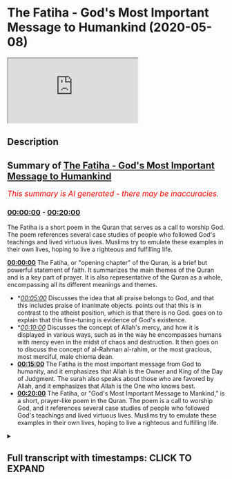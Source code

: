 # The Fatiha - God's Most Important Message to Humankind (2020-05-08)

<iframe loading='lazy' src='https://www.youtube.com/embed/Za0DldCJeEU'></iframe>

## Description



## Summary of [The Fatiha - God's Most Important Message to Humankind](https://www.youtube.com/watch?v=Za0DldCJeEU)


*<span style="color:red; font-size:125%">This summary is AI generated - there may be inaccuracies</span>. [](/)*

### [00:00:00](https://www.youtube.com/watch?v=Za0DldCJeEU&t=0) - [00:20:00](https://www.youtube.com/watch?v=Za0DldCJeEU&t=1200)

The Fatiha is a short poem in the Quran that serves as a call to worship God. The poem references several case studies of people who followed God's teachings and lived virtuous lives. Muslims try to emulate these examples in their own lives, hoping to live a righteous and fulfilling life.

**[00:00:00](https://www.youtube.com/watch?v=Za0DldCJeEU&t=0)** The Fatiha, or "opening chapter" of the Quran, is a brief but powerful statement of faith. It summarizes the main themes of the Quran and is a key part of prayer. It is also representative of the Quran as a whole, encompassing all its different meanings and themes.
* **[00:05:00](https://www.youtube.com/watch?v=Za0DldCJeEU&t=300)* Discusses the idea that all praise belongs to God, and that this includes praise of inanimate objects. points out that this is in contrast to the atheist position, which is that there is no God. goes on to explain that this fine-tuning is evidence of God's existence.
* **[00:10:00](https://www.youtube.com/watch?v=Za0DldCJeEU&t=600)* Discusses the concept of Allah's mercy, and how it is displayed in various ways, such as in the way he encompasses humans with mercy even in the midst of chaos and destruction. It then goes on to discuss the concept of al-Rahman al-rahim, or the most gracious, most merciful, male chioma dean.
* **[00:15:00](https://www.youtube.com/watch?v=Za0DldCJeEU&t=900)** The Fatiha is the most important message from God to humanity, and it emphasizes that Allah is the Owner and King of the Day of Judgment. The surah also speaks about those who are favored by Allah, and it emphasizes that Allah is the One who knows best.
* **[00:20:00](https://www.youtube.com/watch?v=Za0DldCJeEU&t=1200)** The Fatiha, or "God's Most Important Message to Mankind," is a short, prayer-like poem in the Quran. The poem is a call to worship God, and it references several case studies of people who followed God's teachings and lived virtuous lives. Muslims try to emulate these examples in their own lives, hoping to live a righteous and fulfilling life.

<details><summary><h2>Full transcript with timestamps: CLICK TO EXPAND</h2></summary>

[0:00:00](https://youtu.be/Za0DldCJeEU?t=0) Akuma rahmatullahi wa barakaatuh today  
[0:00:02](https://youtu.be/Za0DldCJeEU?t=2) we're going to be talking about  
[0:00:03](https://youtu.be/Za0DldCJeEU?t=3) something very important  
[0:00:05](https://youtu.be/Za0DldCJeEU?t=5) it's God's message God's most important  
[0:00:09](https://youtu.be/Za0DldCJeEU?t=9) message to human beings say that one  
[0:00:13](https://youtu.be/Za0DldCJeEU?t=13) more time no problem it's God's most  
[0:00:16](https://youtu.be/Za0DldCJeEU?t=16) important message to human beings God  
[0:00:20](https://youtu.be/Za0DldCJeEU?t=20) Allah he sent the Quran as the final  
[0:00:25](https://youtu.be/Za0DldCJeEU?t=25) Testament if you like the final  
[0:00:28](https://youtu.be/Za0DldCJeEU?t=28) revelation there's nothing more to be  
[0:00:32](https://youtu.be/Za0DldCJeEU?t=32) revealed and the Prophet Muhammad was  
[0:00:36](https://youtu.be/Za0DldCJeEU?t=36) the final messenger this is the Islamic  
[0:00:38](https://youtu.be/Za0DldCJeEU?t=38) belief and in this book of six thousand  
[0:00:45](https://youtu.be/Za0DldCJeEU?t=45) two hundred and thirty six verses of  
[0:00:48](https://youtu.be/Za0DldCJeEU?t=48) approximately a hundred and fourteen  
[0:00:49](https://youtu.be/Za0DldCJeEU?t=49) actually precisely 114 chapters and  
[0:00:53](https://youtu.be/Za0DldCJeEU?t=53) approximately 70,000 70,000 words this  
[0:01:00](https://youtu.be/Za0DldCJeEU?t=60) small chapter which is a composite of  
[0:01:03](https://youtu.be/Za0DldCJeEU?t=63) only a hundred and thirteen letters  
[0:01:08](https://youtu.be/Za0DldCJeEU?t=68) twenty-five words and seven lines is the  
[0:01:14](https://youtu.be/Za0DldCJeEU?t=74) most important segment of the entire  
[0:01:17](https://youtu.be/Za0DldCJeEU?t=77) poor Anik corpus this is what the  
[0:01:22](https://youtu.be/Za0DldCJeEU?t=82) Prophet told us and he told his  
[0:01:24](https://youtu.be/Za0DldCJeEU?t=84) companions he said to one of his  
[0:01:27](https://youtu.be/Za0DldCJeEU?t=87) companions o Ali Monaca so rotten here  
[0:01:30](https://youtu.be/Za0DldCJeEU?t=90) are the most sorrowful Quran I will  
[0:01:32](https://youtu.be/Za0DldCJeEU?t=92) teach you a couple intelligent message I  
[0:01:34](https://youtu.be/Za0DldCJeEU?t=94) will teach you a chapter which is the  
[0:01:37](https://youtu.be/Za0DldCJeEU?t=97) most mighty chapter in the entire Quran  
[0:01:42](https://youtu.be/Za0DldCJeEU?t=102) before you leave the message to one of  
[0:01:45](https://youtu.be/Za0DldCJeEU?t=105) his companions he said this and he also  
[0:01:47](https://youtu.be/Za0DldCJeEU?t=107) said let's all attack  
[0:01:48](https://youtu.be/Za0DldCJeEU?t=108) Leeman Lamia crappy fatty until Khattab  
[0:01:50](https://youtu.be/Za0DldCJeEU?t=110) there is no prayer in other words the  
[0:01:53](https://youtu.be/Za0DldCJeEU?t=113) prayer is not valid unless you read this  
[0:01:56](https://youtu.be/Za0DldCJeEU?t=116) particular chapter for those non-muslims  
[0:01:58](https://youtu.be/Za0DldCJeEU?t=118) I know are watching when we pray five  
[0:02:01](https://youtu.be/Za0DldCJeEU?t=121) times a day we pray each time with this  
[0:02:05](https://youtu.be/Za0DldCJeEU?t=125) particular chapter recited and we recite  
[0:02:09](https://youtu.be/Za0DldCJeEU?t=129) it 17 times on a minimum on a daily  
[0:02:12](https://youtu.be/Za0DldCJeEU?t=132) basis  
[0:02:13](https://youtu.be/Za0DldCJeEU?t=133) and it's only like I said to you it's  
[0:02:15](https://youtu.be/Za0DldCJeEU?t=135) only 113 lettuce it's only 25 words so  
[0:02:21](https://youtu.be/Za0DldCJeEU?t=141) what are these very important holy words  
[0:02:24](https://youtu.be/Za0DldCJeEU?t=144) to the Muslims that together are  
[0:02:28](https://youtu.be/Za0DldCJeEU?t=148) referred to as al-fatiha the opening  
[0:02:29](https://youtu.be/Za0DldCJeEU?t=149) chapter of the Quran otherwise known as  
[0:02:33](https://youtu.be/Za0DldCJeEU?t=153) ohm will Quran the foundation of the  
[0:02:38](https://youtu.be/Za0DldCJeEU?t=158) entire Quran and scholars Islamic  
[0:02:40](https://youtu.be/Za0DldCJeEU?t=160) scholars say that is because it  
[0:02:43](https://youtu.be/Za0DldCJeEU?t=163) encompasses all of the major meanings of  
[0:02:46](https://youtu.be/Za0DldCJeEU?t=166) the Quran all of the major themes are  
[0:02:48](https://youtu.be/Za0DldCJeEU?t=168) represented in this chapter in other  
[0:02:53](https://youtu.be/Za0DldCJeEU?t=173) words if all of the Souris of the Quran  
[0:02:57](https://youtu.be/Za0DldCJeEU?t=177) were nominees and candidates for the  
[0:03:02](https://youtu.be/Za0DldCJeEU?t=182) representation the ultimate  
[0:03:04](https://youtu.be/Za0DldCJeEU?t=184) representation of the Quran then surah  
[0:03:06](https://youtu.be/Za0DldCJeEU?t=186) fatiha would be the prime minister of  
[0:03:09](https://youtu.be/Za0DldCJeEU?t=189) the Quran the major of presentative of  
[0:03:11](https://youtu.be/Za0DldCJeEU?t=191) the Quran so do you not want to know  
[0:03:14](https://youtu.be/Za0DldCJeEU?t=194) what this chapter is all about maybe  
[0:03:18](https://youtu.be/Za0DldCJeEU?t=198) you're a Muslim and you've been reciting  
[0:03:21](https://youtu.be/Za0DldCJeEU?t=201) this chapter for years  
[0:03:22](https://youtu.be/Za0DldCJeEU?t=202) maybe you've been reciting and you don't  
[0:03:25](https://youtu.be/Za0DldCJeEU?t=205) even really know what this chapter is  
[0:03:28](https://youtu.be/Za0DldCJeEU?t=208) about maybe you don't know what the gems  
[0:03:30](https://youtu.be/Za0DldCJeEU?t=210) of this chapter the jewels of this  
[0:03:32](https://youtu.be/Za0DldCJeEU?t=212) chapter the gold nuggets of this chapter  
[0:03:35](https://youtu.be/Za0DldCJeEU?t=215) are let's go through it so we'll start  
[0:03:41](https://youtu.be/Za0DldCJeEU?t=221) with a handle a table I mean yes some  
[0:03:43](https://youtu.be/Za0DldCJeEU?t=223) say l betts Mela bismillah r-rahman  
[0:03:45](https://youtu.be/Za0DldCJeEU?t=225) r-rahim is part of the fatiha but for a  
[0:03:49](https://youtu.be/Za0DldCJeEU?t=229) hadith for a reason that pertains to  
[0:03:52](https://youtu.be/Za0DldCJeEU?t=232) doing it today L or evidencing the case  
[0:03:58](https://youtu.be/Za0DldCJeEU?t=238) with a hadith which is could see which  
[0:04:00](https://youtu.be/Za0DldCJeEU?t=240) means us from Allah that starts with  
[0:04:06](https://youtu.be/Za0DldCJeEU?t=246) consent o Salih Bey nuobiniya Abdeen is  
[0:04:09](https://youtu.be/Za0DldCJeEU?t=249) fain where the abdomen is a hadith and  
[0:04:12](https://youtu.be/Za0DldCJeEU?t=252) in this hadith the hadith starts with Al  
[0:04:15](https://youtu.be/Za0DldCJeEU?t=255) hamdulillah horribly awry so for that  
[0:04:17](https://youtu.be/Za0DldCJeEU?t=257) reason lot of scholars have said that  
[0:04:19](https://youtu.be/Za0DldCJeEU?t=259) actually the Fatiha starts with al hamdu  
[0:04:22](https://youtu.be/Za0DldCJeEU?t=262) lillahi rabbil aalameen so let's start  
[0:04:24](https://youtu.be/Za0DldCJeEU?t=264) with al hamdulillah uniblab what does  
[0:04:26](https://youtu.be/Za0DldCJeEU?t=266) this mean  
[0:04:27](https://youtu.be/Za0DldCJeEU?t=267) alhamdulillah means all praise and  
[0:04:31](https://youtu.be/Za0DldCJeEU?t=271) thanks belongs to Allah Lord of the  
[0:04:33](https://youtu.be/Za0DldCJeEU?t=273) Worlds  
[0:04:34](https://youtu.be/Za0DldCJeEU?t=274) that's what it means all praise and  
[0:04:36](https://youtu.be/Za0DldCJeEU?t=276) thanks belongs to Allah Lord of the  
[0:04:39](https://youtu.be/Za0DldCJeEU?t=279) Worlds now let's take it step by step  
[0:04:42](https://youtu.be/Za0DldCJeEU?t=282) for a second I'll handle who I'll met  
[0:04:45](https://youtu.be/Za0DldCJeEU?t=285) how a Shooks so a hand is a combination  
[0:04:50](https://youtu.be/Za0DldCJeEU?t=290) of two things  
[0:04:51](https://youtu.be/Za0DldCJeEU?t=291) some scholars say who hath a neck like a  
[0:04:54](https://youtu.be/Za0DldCJeEU?t=294) samosa he says who attend a whole met  
[0:04:56](https://youtu.be/Za0DldCJeEU?t=296) what are our different miquellee metal  
[0:04:58](https://youtu.be/Za0DldCJeEU?t=298) matter it is a synonym with the word  
[0:05:02](https://youtu.be/Za0DldCJeEU?t=302) meta which simply means praise but I'll  
[0:05:05](https://youtu.be/Za0DldCJeEU?t=305) just going to say wait a minute it's a  
[0:05:06](https://youtu.be/Za0DldCJeEU?t=306) bit more general than that it is l-hamdu  
[0:05:10](https://youtu.be/Za0DldCJeEU?t=310) it is shock and Matt it is praise and  
[0:05:17](https://youtu.be/Za0DldCJeEU?t=317) thanks  
[0:05:20](https://youtu.be/Za0DldCJeEU?t=320) because thanks when you thanking someone  
[0:05:23](https://youtu.be/Za0DldCJeEU?t=323) it smokeable only niyama t as the  
[0:05:27](https://youtu.be/Za0DldCJeEU?t=327) scholars say it's something which if  
[0:05:28](https://youtu.be/Za0DldCJeEU?t=328) someone give me something oh you know  
[0:05:30](https://youtu.be/Za0DldCJeEU?t=330) bro thank you very much you give me a  
[0:05:31](https://youtu.be/Za0DldCJeEU?t=331) nice check it you gave me this you give  
[0:05:33](https://youtu.be/Za0DldCJeEU?t=333) me that I am thanking someone as a  
[0:05:35](https://youtu.be/Za0DldCJeEU?t=335) reciprocal response say that almost time  
[0:05:39](https://youtu.be/Za0DldCJeEU?t=339) yes as a reciprocal response to their  
[0:05:41](https://youtu.be/Za0DldCJeEU?t=341) initial generosity but praise doesn't  
[0:05:46](https://youtu.be/Za0DldCJeEU?t=346) need to be a reciprocal response to any  
[0:05:48](https://youtu.be/Za0DldCJeEU?t=348) kind of generosity at all you see praise  
[0:05:51](https://youtu.be/Za0DldCJeEU?t=351) is usually as a result of an attribute  
[0:05:55](https://youtu.be/Za0DldCJeEU?t=355) that someone has but someone sees a big  
[0:05:59](https://youtu.be/Za0DldCJeEU?t=359) strapping tall dark handsome individual  
[0:06:01](https://youtu.be/Za0DldCJeEU?t=361) like myself I'm sure the first thing  
[0:06:04](https://youtu.be/Za0DldCJeEU?t=364) they want to do and when you're joking  
[0:06:06](https://youtu.be/Za0DldCJeEU?t=366) guys okay  
[0:06:06](https://youtu.be/Za0DldCJeEU?t=366) I'm just trying to because I know this  
[0:06:08](https://youtu.be/Za0DldCJeEU?t=368) is a you know I have to give live  
[0:06:11](https://youtu.be/Za0DldCJeEU?t=371) examples for the people yes when you see  
[0:06:18](https://youtu.be/Za0DldCJeEU?t=378) a person or a sports person or something  
[0:06:21](https://youtu.be/Za0DldCJeEU?t=381) you say wait a minute  
[0:06:22](https://youtu.be/Za0DldCJeEU?t=382) this is very good you want a clap you  
[0:06:24](https://youtu.be/Za0DldCJeEU?t=384) want to thank you on a sari you want to  
[0:06:26](https://youtu.be/Za0DldCJeEU?t=386) praise it's a very standard response you  
[0:06:30](https://youtu.be/Za0DldCJeEU?t=390) see what I mean so praising and thanking  
[0:06:32](https://youtu.be/Za0DldCJeEU?t=392) are two different things  
[0:06:34](https://youtu.be/Za0DldCJeEU?t=394) and what Allah is telling us is that all  
[0:06:35](https://youtu.be/Za0DldCJeEU?t=395) praise not just some but all praise and  
[0:06:39](https://youtu.be/Za0DldCJeEU?t=399) all thanks belongs  
[0:06:41](https://youtu.be/Za0DldCJeEU?t=401) to Allah Lord of the Worlds now Kelly  
[0:06:45](https://youtu.be/Za0DldCJeEU?t=405) met al al-amin  
[0:06:46](https://youtu.be/Za0DldCJeEU?t=406) kalila Allah Allah moon okay Allah moon  
[0:06:50](https://youtu.be/Za0DldCJeEU?t=410) which is in this because much rule is  
[0:06:52](https://youtu.be/Za0DldCJeEU?t=412) al-amin but the us Allah slalom oon what  
[0:06:57](https://youtu.be/Za0DldCJeEU?t=417) does it mean so the more fast you don't  
[0:06:58](https://youtu.be/Za0DldCJeEU?t=418) say it's mercy Allah it's anything other  
[0:07:01](https://youtu.be/Za0DldCJeEU?t=421) than Allah why because if it was a local  
[0:07:06](https://youtu.be/Za0DldCJeEU?t=426) that only the intelligent ones then it  
[0:07:09](https://youtu.be/Za0DldCJeEU?t=429) wouldn't there's a chapter of the  
[0:07:10](https://youtu.be/Za0DldCJeEU?t=430) Quranic verse we're fair round and Moses  
[0:07:13](https://youtu.be/Za0DldCJeEU?t=433) Moses Moosa are speaking and around us  
[0:07:17](https://youtu.be/Za0DldCJeEU?t=437) Omar Abdullah Al Amin who is rabbul  
[0:07:19](https://youtu.be/Za0DldCJeEU?t=439) aalameen says Robert Moses says rubber  
[0:07:22](https://youtu.be/Za0DldCJeEU?t=442) semi-wet you will outdo me by now am i  
[0:07:24](https://youtu.be/Za0DldCJeEU?t=444) in kuntum walk in him he mentions  
[0:07:26](https://youtu.be/Za0DldCJeEU?t=446) inanimate things so it's not just about  
[0:07:29](https://youtu.be/Za0DldCJeEU?t=449) the the the creatures of the intellect  
[0:07:32](https://youtu.be/Za0DldCJeEU?t=452) and Allah moon is the same as a lower  
[0:07:35](https://youtu.be/Za0DldCJeEU?t=455) limb its world's but it's just in a  
[0:07:39](https://youtu.be/Za0DldCJeEU?t=459) different form which is a particular  
[0:07:41](https://youtu.be/Za0DldCJeEU?t=461) form called John Whittaker Salem which  
[0:07:43](https://youtu.be/Za0DldCJeEU?t=463) is acceptable  
[0:07:44](https://youtu.be/Za0DldCJeEU?t=464) sometimes in reference to live a lark  
[0:07:47](https://youtu.be/Za0DldCJeEU?t=467) Hill as the old poetry of the Arabs can  
[0:07:51](https://youtu.be/Za0DldCJeEU?t=471) show now there's something I want to  
[0:07:53](https://youtu.be/Za0DldCJeEU?t=473) show here is a very beautiful thing well  
[0:07:55](https://youtu.be/Za0DldCJeEU?t=475) Ida the richness and the depths of the  
[0:07:57](https://youtu.be/Za0DldCJeEU?t=477) Quranic discourse you'll be shocked  
[0:07:59](https://youtu.be/Za0DldCJeEU?t=479) because the Calumet erupted three two  
[0:08:03](https://youtu.be/Za0DldCJeEU?t=483) letters of the Arabic language one of  
[0:08:07](https://youtu.be/Za0DldCJeEU?t=487) them as were shot dead robbed it has so  
[0:08:10](https://youtu.be/Za0DldCJeEU?t=490) many deep meanings robbed means  
[0:08:12](https://youtu.be/Za0DldCJeEU?t=492) elmo's later the really the one who's in  
[0:08:15](https://youtu.be/Za0DldCJeEU?t=495) control  
[0:08:16](https://youtu.be/Za0DldCJeEU?t=496) it means Malik the one who's has the  
[0:08:18](https://youtu.be/Za0DldCJeEU?t=498) possession the one who owns so we say  
[0:08:23](https://youtu.be/Za0DldCJeEU?t=503) rob bull mental for example someone who  
[0:08:24](https://youtu.be/Za0DldCJeEU?t=504) owns the house or a bouquet or a  
[0:08:26](https://youtu.be/Za0DldCJeEU?t=506) bouffalant  
[0:08:27](https://youtu.be/Za0DldCJeEU?t=507) the one who owns something Malik Elmwood  
[0:08:30](https://youtu.be/Za0DldCJeEU?t=510) that bill the one who plans the one who  
[0:08:36](https://youtu.be/Za0DldCJeEU?t=516) plans the one who do basically the  
[0:08:38](https://youtu.be/Za0DldCJeEU?t=518) organizer the organizer you're  
[0:08:41](https://youtu.be/Za0DldCJeEU?t=521) organizing thieves you know how we  
[0:08:42](https://youtu.be/Za0DldCJeEU?t=522) organize things but Allah organizes the  
[0:08:43](https://youtu.be/Za0DldCJeEU?t=523) universe and in that really he  
[0:08:46](https://youtu.be/Za0DldCJeEU?t=526) fine-tunes the universe he find choose  
[0:08:50](https://youtu.be/Za0DldCJeEU?t=530) the universe and we're not talking about  
[0:08:52](https://youtu.be/Za0DldCJeEU?t=532) you know arguments for God's existence  
[0:08:54](https://youtu.be/Za0DldCJeEU?t=534) although  
[0:08:54](https://youtu.be/Za0DldCJeEU?t=534) they are somewhat relevant here he  
[0:08:57](https://youtu.be/Za0DldCJeEU?t=537) fine-tunes the laws of the ether  
[0:08:59](https://youtu.be/Za0DldCJeEU?t=539) lawmaker he's the organizer of the  
[0:09:01](https://youtu.be/Za0DldCJeEU?t=541) systems of the universe and Almora be  
[0:09:06](https://youtu.be/Za0DldCJeEU?t=546) the one who sustains and maintains the  
[0:09:08](https://youtu.be/Za0DldCJeEU?t=548) universe so for this reason it's very  
[0:09:10](https://youtu.be/Za0DldCJeEU?t=550) interesting when I was reading the TAF  
[0:09:11](https://youtu.be/Za0DldCJeEU?t=551) fear of thoradine arrazi  
[0:09:14](https://youtu.be/Za0DldCJeEU?t=554) because he was actually making the  
[0:09:16](https://youtu.be/Za0DldCJeEU?t=556) arguments of contingency and fine-tuning  
[0:09:18](https://youtu.be/Za0DldCJeEU?t=558) through this particular verse how he  
[0:09:21](https://youtu.be/Za0DldCJeEU?t=561) says look if Allah is the rub if Allah  
[0:09:26](https://youtu.be/Za0DldCJeEU?t=566) is the one who lays everything out and  
[0:09:28](https://youtu.be/Za0DldCJeEU?t=568) organizes it and sets the laws in motion  
[0:09:31](https://youtu.be/Za0DldCJeEU?t=571) when you look into the sky and you look  
[0:09:33](https://youtu.be/Za0DldCJeEU?t=573) into the constellations and you look  
[0:09:37](https://youtu.be/Za0DldCJeEU?t=577) into the atom they're inanimate things  
[0:09:40](https://youtu.be/Za0DldCJeEU?t=580) as well as the animal things all of that  
[0:09:42](https://youtu.be/Za0DldCJeEU?t=582) is regulated and by the way there is no  
[0:09:45](https://youtu.be/Za0DldCJeEU?t=585) atheistic response to this forget about  
[0:09:47](https://youtu.be/Za0DldCJeEU?t=587) it you know forget about I've read their  
[0:09:50](https://youtu.be/Za0DldCJeEU?t=590) books I've read all the new atheist  
[0:09:51](https://youtu.be/Za0DldCJeEU?t=591) books believe me there is no new  
[0:09:53](https://youtu.be/Za0DldCJeEU?t=593) atheistic response to the fact that  
[0:09:56](https://youtu.be/Za0DldCJeEU?t=596) there is fine-tuning YES on a inanimate  
[0:10:02](https://youtu.be/Za0DldCJeEU?t=602) cosmological level why is there all of  
[0:10:05](https://youtu.be/Za0DldCJeEU?t=605) these why are these laws in place why is  
[0:10:08](https://youtu.be/Za0DldCJeEU?t=608) the universe explicable at all but  
[0:10:11](https://youtu.be/Za0DldCJeEU?t=611) anyway al-razi says if we are sure and  
[0:10:15](https://youtu.be/Za0DldCJeEU?t=615) it's intuitive and immediate knowledge  
[0:10:16](https://youtu.be/Za0DldCJeEU?t=616) for for us to be sure that the universe  
[0:10:20](https://youtu.be/Za0DldCJeEU?t=620) is organized in this manner so why can't  
[0:10:23](https://youtu.be/Za0DldCJeEU?t=623) we trust the organizer to organize our  
[0:10:25](https://youtu.be/Za0DldCJeEU?t=625) lives  
[0:10:26](https://youtu.be/Za0DldCJeEU?t=626) Allah Allah say that all time he says  
[0:10:29](https://youtu.be/Za0DldCJeEU?t=629) why can't you trust the organizer the  
[0:10:31](https://youtu.be/Za0DldCJeEU?t=631) ultimate organizer the ultimate planner  
[0:10:33](https://youtu.be/Za0DldCJeEU?t=633) the Rob he's gonna organize your life  
[0:10:37](https://youtu.be/Za0DldCJeEU?t=637) he's gonna organize your life  
[0:10:40](https://youtu.be/Za0DldCJeEU?t=640) spiritually and psychologically and in  
[0:10:43](https://youtu.be/Za0DldCJeEU?t=643) all the ways because believe me me and  
[0:10:45](https://youtu.be/Za0DldCJeEU?t=645) you are not capable of guidance we're  
[0:10:48](https://youtu.be/Za0DldCJeEU?t=648) lost  
[0:10:48](https://youtu.be/Za0DldCJeEU?t=648) we need their map the roadmap you know  
[0:10:51](https://youtu.be/Za0DldCJeEU?t=651) when some time you get lost in your  
[0:10:53](https://youtu.be/Za0DldCJeEU?t=653) driving you need a map you need like a  
[0:10:55](https://youtu.be/Za0DldCJeEU?t=655) GPS something like that yes and Allah he  
[0:10:59](https://youtu.be/Za0DldCJeEU?t=659) offers that map and he shows you that he  
[0:11:01](https://youtu.be/Za0DldCJeEU?t=661) is the best at organizing Maps through  
[0:11:05](https://youtu.be/Za0DldCJeEU?t=665) his subhanAllah how he puts the universe  
[0:11:08](https://youtu.be/Za0DldCJeEU?t=668) together  
[0:11:09](https://youtu.be/Za0DldCJeEU?t=669) so the same replied I mean can be the  
[0:11:12](https://youtu.be/Za0DldCJeEU?t=672) same rub that you do is to ina for we're  
[0:11:14](https://youtu.be/Za0DldCJeEU?t=674) gonna come to that in child la when we  
[0:11:15](https://youtu.be/Za0DldCJeEU?t=675) talk about yeah can amble do where  
[0:11:17](https://youtu.be/Za0DldCJeEU?t=677) Candice time so let's quickly do a  
[0:11:19](https://youtu.be/Za0DldCJeEU?t=679) translation alhamdulillah he all praise  
[0:11:21](https://youtu.be/Za0DldCJeEU?t=681) and all thanks belongs to Allah the Lord  
[0:11:24](https://youtu.be/Za0DldCJeEU?t=684) of all of the world's cool the mercy of  
[0:11:26](https://youtu.be/Za0DldCJeEU?t=686) Allah subhana WA Ta'ala  
[0:11:28](https://youtu.be/Za0DldCJeEU?t=688) alrahman alraheem al rahman is they  
[0:11:36](https://youtu.be/Za0DldCJeEU?t=696) translate it to the most gracious to the  
[0:11:37](https://youtu.be/Za0DldCJeEU?t=697) most gracious the most merciful  
[0:11:39](https://youtu.be/Za0DldCJeEU?t=699) those two words man is intense intense  
[0:11:46](https://youtu.be/Za0DldCJeEU?t=706) and immediate mercy and they're both  
[0:11:50](https://youtu.be/Za0DldCJeEU?t=710) derivative of the Arabic word r-rahim  
[0:11:52](https://youtu.be/Za0DldCJeEU?t=712) which is the womb of the mother because  
[0:11:54](https://youtu.be/Za0DldCJeEU?t=714) Allah God Almighty he encompasses us  
[0:12:00](https://youtu.be/Za0DldCJeEU?t=720) with mercy in the same way as the little  
[0:12:05](https://youtu.be/Za0DldCJeEU?t=725) baby in the womb of the mother is  
[0:12:06](https://youtu.be/Za0DldCJeEU?t=726) encompassed with the mercy of his mother  
[0:12:08](https://youtu.be/Za0DldCJeEU?t=728) llahu akbar allah i say that one more  
[0:12:11](https://youtu.be/Za0DldCJeEU?t=731) time ok no problem  
[0:12:13](https://youtu.be/Za0DldCJeEU?t=733) you see Allah he encompasses you with  
[0:12:17](https://youtu.be/Za0DldCJeEU?t=737) mercy and me with mercy in the same way  
[0:12:19](https://youtu.be/Za0DldCJeEU?t=739) as the baby of the womb of the mother is  
[0:12:21](https://youtu.be/Za0DldCJeEU?t=741) encompassed with the mercy and al Rahman  
[0:12:24](https://youtu.be/Za0DldCJeEU?t=744) Allah Westmeath Ln and in the Arab times  
[0:12:30](https://youtu.be/Za0DldCJeEU?t=750) Farallon is is a particular  
[0:12:32](https://youtu.be/Za0DldCJeEU?t=752) morphological lexical construction it's  
[0:12:38](https://youtu.be/Za0DldCJeEU?t=758) a particular morphological lexical  
[0:12:41](https://youtu.be/Za0DldCJeEU?t=761) construction which indicates the  
[0:12:45](https://youtu.be/Za0DldCJeEU?t=765) severity and the immediacy of the action  
[0:12:47](https://youtu.be/Za0DldCJeEU?t=767) which is why when you see an angry  
[0:12:50](https://youtu.be/Za0DldCJeEU?t=770) person you see immediately that they're  
[0:12:52](https://youtu.be/Za0DldCJeEU?t=772) angry la so we see where we are exposed  
[0:12:57](https://youtu.be/Za0DldCJeEU?t=777) to the mercy of allah subhanho wa taala  
[0:13:00](https://youtu.be/Za0DldCJeEU?t=780) immediately it's like when you is  
[0:13:05](https://youtu.be/Za0DldCJeEU?t=785) raining heavily and you come outside and  
[0:13:09](https://youtu.be/Za0DldCJeEU?t=789) you you know you're immediately drenched  
[0:13:11](https://youtu.be/Za0DldCJeEU?t=791) this is like the rama of allah subhanahu  
[0:13:14](https://youtu.be/Za0DldCJeEU?t=794) tan rahim your denial is still wrong  
[0:13:18](https://youtu.be/Za0DldCJeEU?t=798) it's continuous there's a continuity in  
[0:13:22](https://youtu.be/Za0DldCJeEU?t=802) the mercy of God all I think about this  
[0:13:26](https://youtu.be/Za0DldCJeEU?t=806) for a second man let me let me just put  
[0:13:28](https://youtu.be/Za0DldCJeEU?t=808) something to you let me put something to  
[0:13:32](https://youtu.be/Za0DldCJeEU?t=812) you if I were to say to you my friend  
[0:13:35](https://youtu.be/Za0DldCJeEU?t=815) your eyes your your hearing your seeing  
[0:13:40](https://youtu.be/Za0DldCJeEU?t=820) how much would you let me take you're  
[0:13:43](https://youtu.be/Za0DldCJeEU?t=823) seeing four you'll see Oh your your  
[0:13:44](https://youtu.be/Za0DldCJeEU?t=824) ability to see if you had two billion in  
[0:13:48](https://youtu.be/Za0DldCJeEU?t=828) the account and you get two billion  
[0:13:50](https://youtu.be/Za0DldCJeEU?t=830) dollars or pounds or whatever country  
[0:13:52](https://youtu.be/Za0DldCJeEU?t=832) you're from and I took both of your eyes  
[0:13:56](https://youtu.be/Za0DldCJeEU?t=836) and I said you the only way you're gonna  
[0:13:57](https://youtu.be/Za0DldCJeEU?t=837) get both of your eyes back and your  
[0:13:59](https://youtu.be/Za0DldCJeEU?t=839) eyesight back is you give me that money  
[0:14:01](https://youtu.be/Za0DldCJeEU?t=841) and you know where it's possible for me  
[0:14:03](https://youtu.be/Za0DldCJeEU?t=843) to give you that you'd give it to me  
[0:14:04](https://youtu.be/Za0DldCJeEU?t=844) quickly these are priceless even your  
[0:14:09](https://youtu.be/Za0DldCJeEU?t=849) little fingers priceless your arms your  
[0:14:11](https://youtu.be/Za0DldCJeEU?t=851) legs your hair but some of us are losing  
[0:14:15](https://youtu.be/Za0DldCJeEU?t=855) oh yeah  
[0:14:17](https://youtu.be/Za0DldCJeEU?t=857) but even that you know they go to Turkey  
[0:14:20](https://youtu.be/Za0DldCJeEU?t=860) they try and game plant this and that  
[0:14:21](https://youtu.be/Za0DldCJeEU?t=861) maybe not maybe not as price loud be  
[0:14:23](https://youtu.be/Za0DldCJeEU?t=863) honest it's not the hair is not as  
[0:14:24](https://youtu.be/Za0DldCJeEU?t=864) priceless as the eyes and the ears and  
[0:14:27](https://youtu.be/Za0DldCJeEU?t=867) you know hearing and seeing and so on  
[0:14:29](https://youtu.be/Za0DldCJeEU?t=869) but the idea is we've given these things  
[0:14:31](https://youtu.be/Za0DldCJeEU?t=871) in a non-reciprocal non-transactional  
[0:14:34](https://youtu.be/Za0DldCJeEU?t=874) way no one told you hey here's the bill  
[0:14:43](https://youtu.be/Za0DldCJeEU?t=883) so al-rahman al-rahim the most gracious  
[0:14:47](https://youtu.be/Za0DldCJeEU?t=887) the most merciful  
[0:14:51](https://youtu.be/Za0DldCJeEU?t=891) manly chioma dean and is also Mele  
[0:14:54](https://youtu.be/Za0DldCJeEU?t=894) Chioma Dean  
[0:14:55](https://youtu.be/Za0DldCJeEU?t=895) now after allah subhanaw taala showed us  
[0:14:58](https://youtu.be/Za0DldCJeEU?t=898) how merciful he is there needs to be a  
[0:15:00](https://youtu.be/Za0DldCJeEU?t=900) lay of balancing out here so he says he  
[0:15:02](https://youtu.be/Za0DldCJeEU?t=902) is the owner of the Day of Judgment he's  
[0:15:04](https://youtu.be/Za0DldCJeEU?t=904) also the king of the Day of Judgment yes  
[0:15:08](https://youtu.be/Za0DldCJeEU?t=908) and both of them are different but both  
[0:15:11](https://youtu.be/Za0DldCJeEU?t=911) of them have a pure are going back to  
[0:15:13](https://youtu.be/Za0DldCJeEU?t=913) the prophet mohammed salah salem  
[0:15:14](https://youtu.be/Za0DldCJeEU?t=914) which is legitimate and both of them  
[0:15:17](https://youtu.be/Za0DldCJeEU?t=917) Allah sent Malik means the owner which  
[0:15:20](https://youtu.be/Za0DldCJeEU?t=920) comes from Kalamata milk and Malik means  
[0:15:25](https://youtu.be/Za0DldCJeEU?t=925) the king which comes from Kelly met milk  
[0:15:27](https://youtu.be/Za0DldCJeEU?t=927) which milk like the one you drink for  
[0:15:30](https://youtu.be/Za0DldCJeEU?t=930) milk here means serenity  
[0:15:34](https://youtu.be/Za0DldCJeEU?t=934) yes so Allah is the owner and he is also  
[0:15:38](https://youtu.be/Za0DldCJeEU?t=938) the king of the day of judgment he is  
[0:15:43](https://youtu.be/Za0DldCJeEU?t=943) the owner and the king of the Day of  
[0:15:44](https://youtu.be/Za0DldCJeEU?t=944) Judgment and why is it Yama Dean as the  
[0:15:51](https://youtu.be/Za0DldCJeEU?t=951) Arab side came out to demon to them as  
[0:15:53](https://youtu.be/Za0DldCJeEU?t=953) you as you give basically you're gonna  
[0:15:55](https://youtu.be/Za0DldCJeEU?t=955) get so if you are an unjust person your  
[0:15:59](https://youtu.be/Za0DldCJeEU?t=959) injustice will be exposed to you on the  
[0:16:01](https://youtu.be/Za0DldCJeEU?t=961) day of judgment it's a day of recompense  
[0:16:05](https://youtu.be/Za0DldCJeEU?t=965) that's a good translation recompense  
[0:16:08](https://youtu.be/Za0DldCJeEU?t=968) when everybody will be recompensed for  
[0:16:10](https://youtu.be/Za0DldCJeEU?t=970) what they done and that's why lots of  
[0:16:12](https://youtu.be/Za0DldCJeEU?t=972) pantalla says you're amazing you have  
[0:16:14](https://youtu.be/Za0DldCJeEU?t=974) Fahim allahu Vina will hop oh this is  
[0:16:17](https://youtu.be/Za0DldCJeEU?t=977) dead area the day the day when Allah  
[0:16:20](https://youtu.be/Za0DldCJeEU?t=980) will recompense them basically on their  
[0:16:25](https://youtu.be/Za0DldCJeEU?t=985) offense so in other words here Dean is  
[0:16:29](https://youtu.be/Za0DldCJeEU?t=989) mundane which is like debt and  
[0:16:33](https://youtu.be/Za0DldCJeEU?t=993) everything that you're indebted to other  
[0:16:35](https://youtu.be/Za0DldCJeEU?t=995) people for or to Allah for you be  
[0:16:38](https://youtu.be/Za0DldCJeEU?t=998) recompense on the day of judgment this  
[0:16:41](https://youtu.be/Za0DldCJeEU?t=1001) is what's required for justice to  
[0:16:43](https://youtu.be/Za0DldCJeEU?t=1003) ultimately take place a forum which  
[0:16:45](https://youtu.be/Za0DldCJeEU?t=1005) allows for all of the debts to be  
[0:16:47](https://youtu.be/Za0DldCJeEU?t=1007) claimed if I killed someone one time or  
[0:16:50](https://youtu.be/Za0DldCJeEU?t=1010) a thousand times those two individuals  
[0:16:52](https://youtu.be/Za0DldCJeEU?t=1012) now will be dealt with accordingly shirk  
[0:16:54](https://youtu.be/Za0DldCJeEU?t=1014) you committed shirk you'll see on the  
[0:16:56](https://youtu.be/Za0DldCJeEU?t=1016) day of judgment how heavy that is and  
[0:16:58](https://youtu.be/Za0DldCJeEU?t=1018) what the ultimate demise of someone who  
[0:17:01](https://youtu.be/Za0DldCJeEU?t=1021) is a polytheist will be yeah can Apple  
[0:17:05](https://youtu.be/Za0DldCJeEU?t=1025) do what ya can assign you alone we  
[0:17:07](https://youtu.be/Za0DldCJeEU?t=1027) worship and you alone we ask for help  
[0:17:11](https://youtu.be/Za0DldCJeEU?t=1031) subhanAllah now has come to second  
[0:17:13](https://youtu.be/Za0DldCJeEU?t=1033) person it was third persons called LTFS  
[0:17:15](https://youtu.be/Za0DldCJeEU?t=1035) transitioning now into second person  
[0:17:17](https://youtu.be/Za0DldCJeEU?t=1037) which means we're forced yes we are  
[0:17:19](https://youtu.be/Za0DldCJeEU?t=1039) forced to make a supplication to allah  
[0:17:21](https://youtu.be/Za0DldCJeEU?t=1041) you alone we worship and you alone we  
[0:17:25](https://youtu.be/Za0DldCJeEU?t=1045) ask for help  
[0:17:30](https://youtu.be/Za0DldCJeEU?t=1050) you alone we worship and you alone we  
[0:17:31](https://youtu.be/Za0DldCJeEU?t=1051) ask for help and in the Arabic language  
[0:17:36](https://youtu.be/Za0DldCJeEU?t=1056) hey this is Joe militant fairly attune  
[0:17:39](https://youtu.be/Za0DldCJeEU?t=1059) harborough will be hovering will cut  
[0:17:42](https://youtu.be/Za0DldCJeEU?t=1062) them in this is a Joomla fillet of  
[0:17:44](https://youtu.be/Za0DldCJeEU?t=1064) verbal sentence which has been inverted  
[0:17:46](https://youtu.be/Za0DldCJeEU?t=1066) in a sense which you fiddle has selected  
[0:17:49](https://youtu.be/Za0DldCJeEU?t=1069) us which means lay off a fillet which  
[0:17:53](https://youtu.be/Za0DldCJeEU?t=1073) basically means you can't conjunct  
[0:17:55](https://youtu.be/Za0DldCJeEU?t=1075) anything with it we say you alone we  
[0:17:57](https://youtu.be/Za0DldCJeEU?t=1077) worship we can't say you alone we  
[0:17:59](https://youtu.be/Za0DldCJeEU?t=1079) worship and that one and this means that  
[0:18:03](https://youtu.be/Za0DldCJeEU?t=1083) this is the pinnacle of our cradle  
[0:18:07](https://youtu.be/Za0DldCJeEU?t=1087) position we have a puritanical  
[0:18:10](https://youtu.be/Za0DldCJeEU?t=1090) monotheistic position where we only  
[0:18:14](https://youtu.be/Za0DldCJeEU?t=1094) worship Allah no Trinity no Paula Caesar  
[0:18:17](https://youtu.be/Za0DldCJeEU?t=1097) no human being we worship no no no we  
[0:18:20](https://youtu.be/Za0DldCJeEU?t=1100) purely just worship one God the creator  
[0:18:23](https://youtu.be/Za0DldCJeEU?t=1103) of the heavens and the earth the same  
[0:18:25](https://youtu.be/Za0DldCJeEU?t=1105) god of Moses and Jesus and Abraham and  
[0:18:27](https://youtu.be/Za0DldCJeEU?t=1107) all of those prophets yes you alone we  
[0:18:32](https://youtu.be/Za0DldCJeEU?t=1112) worship and you alone we ask for help  
[0:18:34](https://youtu.be/Za0DldCJeEU?t=1114) because we're gonna need that help if  
[0:18:36](https://youtu.be/Za0DldCJeEU?t=1116) we're gonna get into worshipping allah  
[0:18:38](https://youtu.be/Za0DldCJeEU?t=1118) subhanahu wa'ta'ala  
[0:18:40](https://youtu.be/Za0DldCJeEU?t=1120) if you dinner sirat al-mustaqim guide us  
[0:18:43](https://youtu.be/Za0DldCJeEU?t=1123) to the straight path and beautiful guide  
[0:18:46](https://youtu.be/Za0DldCJeEU?t=1126) us not guide me shows us the  
[0:18:48](https://youtu.be/Za0DldCJeEU?t=1128) selflessness of the islamic position  
[0:18:51](https://youtu.be/Za0DldCJeEU?t=1131) forces you to be a selfless individual  
[0:18:53](https://youtu.be/Za0DldCJeEU?t=1133) not selfish and narcissistic but  
[0:18:56](https://youtu.be/Za0DldCJeEU?t=1136) selfless and giving out letting  
[0:18:59](https://youtu.be/Za0DldCJeEU?t=1139) outpouring just like allah gives you you  
[0:19:03](https://youtu.be/Za0DldCJeEU?t=1143) know how women feel of your hammock on  
[0:19:04](https://youtu.be/Za0DldCJeEU?t=1144) Memphis same as the hadith says be  
[0:19:06](https://youtu.be/Za0DldCJeEU?t=1146) merciful to those who are on the earth  
[0:19:08](https://youtu.be/Za0DldCJeEU?t=1148) and the one in the heaven will be  
[0:19:09](https://youtu.be/Za0DldCJeEU?t=1149) merciful to you so guide us to the  
[0:19:13](https://youtu.be/Za0DldCJeEU?t=1153) straight path and especially when we  
[0:19:15](https://youtu.be/Za0DldCJeEU?t=1155) pray with this source upon Allah it's  
[0:19:18](https://youtu.be/Za0DldCJeEU?t=1158) Manny this mother is a manufactured but  
[0:19:20](https://youtu.be/Za0DldCJeEU?t=1160) it's spoken this word is this the surah  
[0:19:23](https://youtu.be/Za0DldCJeEU?t=1163) is spoken in such a word in such a way  
[0:19:27](https://youtu.be/Za0DldCJeEU?t=1167) which allows us to when we're praying  
[0:19:31](https://youtu.be/Za0DldCJeEU?t=1171) make delightful them up we'll meet the  
[0:19:34](https://youtu.be/Za0DldCJeEU?t=1174) ones who are praying behind us so  
[0:19:36](https://youtu.be/Za0DldCJeEU?t=1176) everyone is benefiting yeah can I by the  
[0:19:39](https://youtu.be/Za0DldCJeEU?t=1179) way because a little self and guide us  
[0:19:40](https://youtu.be/Za0DldCJeEU?t=1180) to the straight path surat al-an'am  
[0:19:43](https://youtu.be/Za0DldCJeEU?t=1183) tell him the part of those who are  
[0:19:45](https://youtu.be/Za0DldCJeEU?t=1185) favorite ah this is beautiful the path  
[0:19:48](https://youtu.be/Za0DldCJeEU?t=1188) of those who you have favoured and the  
[0:19:54](https://youtu.be/Za0DldCJeEU?t=1194) Quran says uma Utah Lahore Rasulullah I  
[0:19:57](https://youtu.be/Za0DldCJeEU?t=1197) Kamala Dina and I'm Allah Allah him men  
[0:19:59](https://youtu.be/Za0DldCJeEU?t=1199) and nabi'ina was the deity knower  
[0:20:01](https://youtu.be/Za0DldCJeEU?t=1201) Shahada was Holly Haines Roja sooner or  
[0:20:04](https://youtu.be/Za0DldCJeEU?t=1204) later of you and whoever obeys allah and  
[0:20:07](https://youtu.be/Za0DldCJeEU?t=1207) the messenger then they will be with the  
[0:20:09](https://youtu.be/Za0DldCJeEU?t=1209) one who Allah has bestowed blessings  
[0:20:11](https://youtu.be/Za0DldCJeEU?t=1211) upon from the prophets the Nabi no seed  
[0:20:15](https://youtu.be/Za0DldCJeEU?t=1215) de pinna and the truthful ones were  
[0:20:17](https://youtu.be/Za0DldCJeEU?t=1217) Shahada and the martyrs were so Lehane  
[0:20:20](https://youtu.be/Za0DldCJeEU?t=1220) and the righteous ones and what a  
[0:20:22](https://youtu.be/Za0DldCJeEU?t=1222) pleasant company that will be and so  
[0:20:24](https://youtu.be/Za0DldCJeEU?t=1224) subhan allah allah subhanaw taala is  
[0:20:26](https://youtu.be/Za0DldCJeEU?t=1226) giving us a live example live examples  
[0:20:31](https://youtu.be/Za0DldCJeEU?t=1231) case study examples of lives of  
[0:20:33](https://youtu.be/Za0DldCJeEU?t=1233) individuals who have passed the test and  
[0:20:37](https://youtu.be/Za0DldCJeEU?t=1237) so we look at the life of Jesus we look  
[0:20:40](https://youtu.be/Za0DldCJeEU?t=1240) at the life of Moses we look at the life  
[0:20:41](https://youtu.be/Za0DldCJeEU?t=1241) of Abraham the stories of all of these  
[0:20:43](https://youtu.be/Za0DldCJeEU?t=1243) things all of these people and we see  
[0:20:46](https://youtu.be/Za0DldCJeEU?t=1246) Mary how does she live their Sahaba the  
[0:20:49](https://youtu.be/Za0DldCJeEU?t=1249) companions of the Prophet how did they  
[0:20:52](https://youtu.be/Za0DldCJeEU?t=1252) live now we try and emulate as much of  
[0:20:55](https://youtu.be/Za0DldCJeEU?t=1255) it as possible in order to practically  
[0:20:58](https://youtu.be/Za0DldCJeEU?t=1258) live a enriched Islamic lifestyle while  
[0:21:04](https://youtu.be/Za0DldCJeEU?t=1264) ma fluvial am not the ones who have  
[0:21:07](https://youtu.be/Za0DldCJeEU?t=1267) earned your anger and Kelly mcmurdo be  
[0:21:13](https://youtu.be/Za0DldCJeEU?t=1273) it's fair bittitan it's actually a state  
[0:21:18](https://youtu.be/Za0DldCJeEU?t=1278) it's not something like because in other  
[0:21:20](https://youtu.be/Za0DldCJeEU?t=1280) parts of Quran it says habib ali ya so  
[0:21:25](https://youtu.be/Za0DldCJeEU?t=1285) the ones who allah have have a lot with  
[0:21:29](https://youtu.be/Za0DldCJeEU?t=1289) you can say whatever yeah this is  
[0:21:31](https://youtu.be/Za0DldCJeEU?t=1291) different much boob which means they're  
[0:21:33](https://youtu.be/Za0DldCJeEU?t=1293) continuously in that state well of  
[0:21:37](https://youtu.be/Za0DldCJeEU?t=1297) barley in north the lost ones the  
[0:21:39](https://youtu.be/Za0DldCJeEU?t=1299) Prophet was asked who are these people  
[0:21:40](https://youtu.be/Za0DldCJeEU?t=1300) they were talking about NASA hadith  
[0:21:41](https://youtu.be/Za0DldCJeEU?t=1301) intimately which is has an honorary but  
[0:21:44](https://youtu.be/Za0DldCJeEU?t=1304) which is a low level of strength but  
[0:21:47](https://youtu.be/Za0DldCJeEU?t=1307) still a hadith that almost all the  
[0:21:49](https://youtu.be/Za0DldCJeEU?t=1309) exegetes in Islam use who are the model  
[0:21:51](https://youtu.be/Za0DldCJeEU?t=1311) bialy so the Prophet said Elia hood now  
[0:21:57](https://youtu.be/Za0DldCJeEU?t=1317) he said the Jewish once does this mean  
[0:22:00](https://youtu.be/Za0DldCJeEU?t=1320) all the Jewish ones it doesn't mean all  
[0:22:02](https://youtu.be/Za0DldCJeEU?t=1322) the Jewish ones why is it because we're  
[0:22:04](https://youtu.be/Za0DldCJeEU?t=1324) trying to please someone here online no  
[0:22:06](https://youtu.be/Za0DldCJeEU?t=1326) the Quran says lay so sour that Jewish  
[0:22:10](https://youtu.be/Za0DldCJeEU?t=1330) and Christian communities are not all  
[0:22:13](https://youtu.be/Za0DldCJeEU?t=1333) the same  
[0:22:13](https://youtu.be/Za0DldCJeEU?t=1333) you cannot generalize the Jews we cannot  
[0:22:16](https://youtu.be/Za0DldCJeEU?t=1336) generalize the Christians but we're  
[0:22:17](https://youtu.be/Za0DldCJeEU?t=1337) talking about case study examples which  
[0:22:19](https://youtu.be/Za0DldCJeEU?t=1339) the biblical accounts themselves  
[0:22:21](https://youtu.be/Za0DldCJeEU?t=1341) reference those who oppose Moses those  
[0:22:25](https://youtu.be/Za0DldCJeEU?t=1345) who mentioned the Quran parts of the  
[0:22:28](https://youtu.be/Za0DldCJeEU?t=1348) clergy a method rule Edina hum minute  
[0:22:30](https://youtu.be/Za0DldCJeEU?t=1350) Torah so Melanie okay methylene hey man  
[0:22:32](https://youtu.be/Za0DldCJeEU?t=1352) yeah - fella like those individuals that  
[0:22:35](https://youtu.be/Za0DldCJeEU?t=1355) were entrusted with the Torah and then  
[0:22:38](https://youtu.be/Za0DldCJeEU?t=1358) they couldn't handle that and so it's  
[0:22:40](https://youtu.be/Za0DldCJeEU?t=1360) like Allah says they're like donkeys  
[0:22:42](https://youtu.be/Za0DldCJeEU?t=1362) carrying books on their back which is an  
[0:22:44](https://youtu.be/Za0DldCJeEU?t=1364) interesting and vivid imagery what a  
[0:22:46](https://youtu.be/Za0DldCJeEU?t=1366) deep and interesting you can imagine I  
[0:22:48](https://youtu.be/Za0DldCJeEU?t=1368) know you know what you're imagining now  
[0:22:50](https://youtu.be/Za0DldCJeEU?t=1370) is that don't keep yes with with books  
[0:22:52](https://youtu.be/Za0DldCJeEU?t=1372) and but why is that you have a lots of  
[0:22:54](https://youtu.be/Za0DldCJeEU?t=1374) what and but you have no actions no  
[0:22:59](https://youtu.be/Za0DldCJeEU?t=1379) actions and likewise you can have a lot  
[0:23:02](https://youtu.be/Za0DldCJeEU?t=1382) of ammon actions but no island so the  
[0:23:05](https://youtu.be/Za0DldCJeEU?t=1385) two must come together because Darlene  
[0:23:08](https://youtu.be/Za0DldCJeEU?t=1388) are talking about and nasarah  
[0:23:09](https://youtu.be/Za0DldCJeEU?t=1389) the ones who they say we are Christians  
[0:23:12](https://youtu.be/Za0DldCJeEU?t=1392) now is it all the Christians no because  
[0:23:14](https://youtu.be/Za0DldCJeEU?t=1394) Allah says later somewhere then all the  
[0:23:16](https://youtu.be/Za0DldCJeEU?t=1396) same however those ones who believe in  
[0:23:19](https://youtu.be/Za0DldCJeEU?t=1399) the Trinity which unfortunately are the  
[0:23:22](https://youtu.be/Za0DldCJeEU?t=1402) probably the majority because we would  
[0:23:24](https://youtu.be/Za0DldCJeEU?t=1404) say that is a theological position of  
[0:23:26](https://youtu.be/Za0DldCJeEU?t=1406) contradiction and actually this is  
[0:23:28](https://youtu.be/Za0DldCJeEU?t=1408) you're forcing yourself into an ignorant  
[0:23:29](https://youtu.be/Za0DldCJeEU?t=1409) position unfortunately but how can you  
[0:23:32](https://youtu.be/Za0DldCJeEU?t=1412) do good deeds on this on the prayer on  
[0:23:34](https://youtu.be/Za0DldCJeEU?t=1414) the premise that you yes believe in a  
[0:23:37](https://youtu.be/Za0DldCJeEU?t=1417) three and one and one and three this is  
[0:23:39](https://youtu.be/Za0DldCJeEU?t=1419) wrong so we say Allah has the ultimate  
[0:23:43](https://youtu.be/Za0DldCJeEU?t=1423) map to guidance and we ask Allah and it  
[0:23:46](https://youtu.be/Za0DldCJeEU?t=1426) does anything you take from what I said  
[0:23:47](https://youtu.be/Za0DldCJeEU?t=1427) it's just one thing Surat al-fatiha  
[0:23:49](https://youtu.be/Za0DldCJeEU?t=1429) is asking us the week the the feeble  
[0:23:54](https://youtu.be/Za0DldCJeEU?t=1434) they're incapable yes human beings who  
[0:23:59](https://youtu.be/Za0DldCJeEU?t=1439) would otherwise be lost asking Allah for  
[0:24:02](https://youtu.be/Za0DldCJeEU?t=1442) guidance so whatever you're praying  
[0:24:03](https://youtu.be/Za0DldCJeEU?t=1443) think of those meanings quickly to recap  
[0:24:06](https://youtu.be/Za0DldCJeEU?t=1446) all praise be to God Lord of the Worlds  
[0:24:12](https://youtu.be/Za0DldCJeEU?t=1452) the most gracious the most merciful or  
[0:24:17](https://youtu.be/Za0DldCJeEU?t=1457) the immediately gracious the immediately  
[0:24:19](https://youtu.be/Za0DldCJeEU?t=1459) merciful they're consistently merciful  
[0:24:21](https://youtu.be/Za0DldCJeEU?t=1461) you could you can translate this in in  
[0:24:23](https://youtu.be/Za0DldCJeEU?t=1463) many ways malakoma dean malakoma dean  
[0:24:26](https://youtu.be/Za0DldCJeEU?t=1466) the king and the owner of the Day of  
[0:24:28](https://youtu.be/Za0DldCJeEU?t=1468) Judgment or the king of the owner of the  
[0:24:30](https://youtu.be/Za0DldCJeEU?t=1470) day of recompense  
[0:24:32](https://youtu.be/Za0DldCJeEU?t=1472) Jazze that they are really of Dane and  
[0:24:34](https://youtu.be/Za0DldCJeEU?t=1474) well when the Dane will be settled or  
[0:24:38](https://youtu.be/Za0DldCJeEU?t=1478) the story that that will be settled  
[0:24:39](https://youtu.be/Za0DldCJeEU?t=1479) yeah can Apple do you are alone we  
[0:24:42](https://youtu.be/Za0DldCJeEU?t=1482) worship and you alone we ask for help  
[0:24:43](https://youtu.be/Za0DldCJeEU?t=1483) guide us to the straight path the path  
[0:24:46](https://youtu.be/Za0DldCJeEU?t=1486) of those who you have favoured not the  
[0:24:49](https://youtu.be/Za0DldCJeEU?t=1489) path of those of earned your anger nor  
[0:24:51](https://youtu.be/Za0DldCJeEU?t=1491) of those who have gone astray  
[0:24:54](https://youtu.be/Za0DldCJeEU?t=1494) Salaam alaikum wa rahmatullahi  
</details>